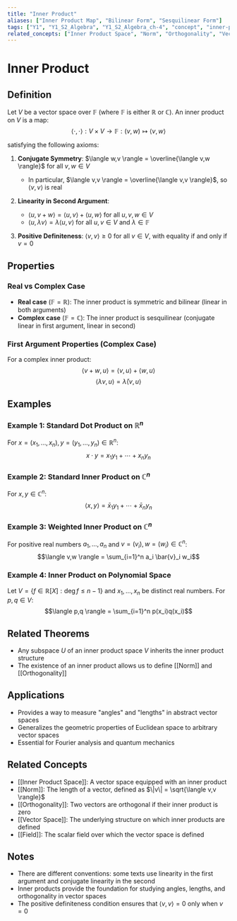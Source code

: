 ```yaml
---
title: "Inner Product"
aliases: ["Inner Product Map", "Bilinear Form", "Sesquilinear Form"]
tags: ["Y1", "Y1_S2_Algebra", "Y1_S2_Algebra_ch-4", "concept", "inner-product-space", "bilinear-form", "sesquilinear-form", "norm", "orthogonality", "vector-space", "field", "linear-algebra"]
related_concepts: ["Inner Product Space", "Norm", "Orthogonality", "Vector Space", "Field"]
---
```


# Inner Product

## Definition
Let $V$ be a vector space over $\mathbb{F}$ (where $\mathbb{F}$ is either $\mathbb{R}$ or $\mathbb{C}$). An inner product on $V$ is a map:
$$\langle \cdot, \cdot \rangle: V \times V \rightarrow \mathbb{F}: (v,w) \mapsto \langle v,w \rangle$$

satisfying the following axioms:

1. **Conjugate Symmetry**: $\langle w,v \rangle = \overline{\langle v,w \rangle}$ for all $v,w \in V$
   - In particular, $\langle v,v \rangle = \overline{\langle v,v \rangle}$, so $\langle v,v \rangle$ is real

2. **Linearity in Second Argument**:
   - $\langle u, v+w \rangle = \langle u,v \rangle + \langle u,w \rangle$ for all $u,v,w \in V$
   - $\langle u, \lambda v \rangle = \lambda \langle u,v \rangle$ for all $u,v \in V$ and $\lambda \in \mathbb{F}$

3. **Positive Definiteness**: $\langle v,v \rangle \geq 0$ for all $v \in V$, with equality if and only if $v = 0$

## Properties

### Real vs Complex Case
- **Real case** ($\mathbb{F} = \mathbb{R}$): The inner product is symmetric and bilinear (linear in both arguments)
- **Complex case** ($\mathbb{F} = \mathbb{C}$): The inner product is sesquilinear (conjugate linear in first argument, linear in second)

### First Argument Properties (Complex Case)
For a complex inner product:
$$\langle v+w, u \rangle = \langle v,u \rangle + \langle w,u \rangle$$
$$\langle \lambda v, u \rangle = \bar{\lambda} \langle v,u \rangle$$

## Examples

### Example 1: Standard Dot Product on $\mathbb{R}^n$
For $x = (x_1, \ldots, x_n), y = (y_1, \ldots, y_n) \in \mathbb{R}^n$:
$$x \cdot y = x_1y_1 + \cdots + x_ny_n$$

### Example 2: Standard Inner Product on $\mathbb{C}^n$
For $x, y \in \mathbb{C}^n$:
$$\langle x,y \rangle = \bar{x}_1y_1 + \cdots + \bar{x}_ny_n$$

### Example 3: Weighted Inner Product on $\mathbb{C}^n$
For positive real numbers $a_1, \ldots, a_n$ and $v = (v_i), w = (w_i) \in \mathbb{C}^n$:
$$\langle v,w \rangle = \sum_{i=1}^n a_i \bar{v}_i w_i$$

### Example 4: Inner Product on Polynomial Space
Let $V = \{f \in \mathbb{R}[X] : \deg f \leq n-1\}$ and $x_1, \ldots, x_n$ be distinct real numbers. For $p,q \in V$:
$$\langle p,q \rangle = \sum_{i=1}^n p(x_i)q(x_i)$$

## Related Theorems
- Any subspace $U$ of an inner product space $V$ inherits the inner product structure
- The existence of an inner product allows us to define [[Norm]] and [[Orthogonality]]

## Applications
- Provides a way to measure "angles" and "lengths" in abstract vector spaces
- Generalizes the geometric properties of Euclidean space to arbitrary vector spaces
- Essential for Fourier analysis and quantum mechanics

## Related Concepts
- [[Inner Product Space]]: A vector space equipped with an inner product
- [[Norm]]: The length of a vector, defined as $\|v\| = \sqrt{\langle v,v \rangle}$
- [[Orthogonality]]: Two vectors are orthogonal if their inner product is zero
- [[Vector Space]]: The underlying structure on which inner products are defined
- [[Field]]: The scalar field over which the vector space is defined

## Notes
- There are different conventions: some texts use linearity in the first argument and conjugate linearity in the second
- Inner products provide the foundation for studying angles, lengths, and orthogonality in vector spaces
- The positive definiteness condition ensures that $\langle v,v \rangle = 0$ only when $v = 0$
